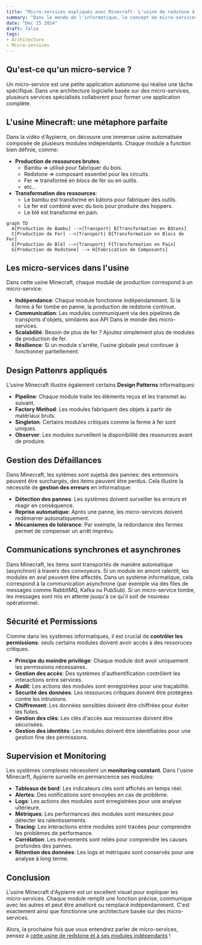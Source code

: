 ```yaml
---
title: "Micro-services expliqués avec Minecraft: L'usine de redstone d'Aypierre"
summary: "Dans le monde de l'informatique, le concept de micro-services peut paraître abstrait pour beaucoup. Mais que diriez-vous d'une explication à travers un jeu vidéo bien connu: Minecraft ? Plus précisément, prenons l'exemple de l'usine mécanique d'Aypierre présentée dans sa vidéo La plus grande usine redstone de tous les temps : L'Aycube - LP Mécanique (#26)"
date: "Dec 15 2024"
draft: false
tags:
- Architecture
- Micro-services
---
```


## Qu'est-ce qu'un micro-service ?
Un micro-service est une petite application autonome qui réalise une tâche spécifique. Dans une architecture logicielle basée sur des micro-services,
plusieurs services spécialisés collaborent pour former une application complète.

## L'usine Minecraft: une métaphore parfaite
Dans la vidéo d'Aypierre, on découvre une immense usine automatisée composée de plusieurs modules indépendants.
Chaque module a function bien définie, comme:

- **Production de ressources brutes**:
    - Bambu => utilisé pour fabriquer du bois.
    - Redstone => composant essentiel pour les circuits.
    - Fer => transformé en blocs de fer ou en outils.
    - etc...
- **Transformation des ressources**:
    - Le bambu est transformé en bâtons pour fabriquer des outils.
    - Le fer est combiné avec du bois pour produire des hoppers.
    - Le blé est transformé en pain.


```mermaid
graph TD
  A[Production de Bambu] -->|Transport| B[Transformation en Bâtons]
  C[Production de Fer] -->|Transport| D[Transformation en Blocs de Fer]
  E[Production de Blé] -->|Transport| F[Transformation en Pain]
  G[Production de Redstone] --> H[Fabrication de Composants]
```

## Les micro-services dans l'usine
Dans cette usine Minecraft, chaque module de production correspond à un micro-service:
- **Indépendance**: Chaque module fonctionne indépendamment. Si la ferme à fer tombe en panne, la production de redstone continue.
- **Communication**: Les modules communiquent via des pipelines de transports d'objets, similaires aux API Dans le monde des micro-services.
- **Scalabilité**: Besoin de plus de fer ? Ajoutez simplement plus de modules de production de fer.
- **Résilience**: Si un module s'arrête, l'usine globale peut continuer à fonctionner partiellement.

## Design Pattenrs appliqués
L'usine Minecraft illustre également certains **Design Patterns** informatiques:
- **Pipeline**: Chaque module traite les éléments reçus et les transmet au suivant.
- **Factory Method**: Les modules fabriquent des objets à partir de matériaux bruts.
- **Singleton**: Certains modules critiques comme la ferme à fer sont uniques.
- **Observer**: Les modules surveillent la disponibilité des ressources avant de produire.

## Gestion des Défaillances
Dans Minecraft, les sytèmes sont sujetsà des pannes: des entonnoirs peuvent être surchargés, des items peuvent être perdus. Cela illustre la nécessité de **gestion des erreurs** en informatique:
- **Détection des pannes**: Les systèmes doivent surveiller les erreurs et réagir en conséquence.
- **Reprise automatique**: Après une panne, les micro-services doivent redémarrer automatiquement.
- **Mécanismes de tolérance**: Par exemple, la redondance des fermes permet de compenser un arrêt imprévu.

## Communications synchrones et asynchrones
Dans Minecraft, les items sont transportés de manière automatique (asynchron) à travers des convoyeurs. Si un module en amont ralentit, les modules en aval peuvent être affectés.
Dans un système informatique, cela correspond à la communication asynchrone (par exemple via des files de messages comme RabbitMQ, Kafka ou PubSub). Si un micro-service tombe, les messages sont mis en attente jsuqu'à ce qu'il soit de nouveau opérationnel.


## Sécurité et Permissions
Comme dans les systèmes informatiques, il est crucial de **contrôler les permissions**: seuls certains modules doivent avoir accès à des ressoruces critiques.
- **Principe du moindre privilège**: Chaque module doit avoir uniquement les permissions nécessaires.
- **Gestion des accès**: Des systèmes d'authentification contrôlent les interactions entre services.
- **Audit**: Les actions des modules sont enregistrées pour une traçabilité.
- **Sécurité des données**: Les ressources critiques doivent être protégées contre les intrusions.
- **Chiffrement**: Les données sensibles doivent être chiffrées pour éviter les fuites.
- **Gestion des clés**: Les clés d'accès aux ressources doivent être sécurisées.
- **Gestion des identités**: Les modules doivent être identifiables pour une gestion fine des permissions.

## Supervision et Monitoring
Les systèmes complexes nécessitent un **monitoring constant**. Dans l'usine Minecarft, Aypierre surveille en permancence ses modules:
- **Tableaux de bord**: Les indicateurs clés sont affichés en temps réel.
- **Alertes**: Des notifications sont envoyées en cas de problème.
- **Logs**: Les actions des modules sont enregistrées pour une analyse ultérieure.
- **Métriques**: Les performances des modules sont mesurées pour détecter les ralentissements.
- **Tracing**: Les interactions entre modules sont tracées pour comprendre les problèmes de performance.
- **Corrélation**: Les événements sont reliés pour comprendre les causes profondes des pannes.
- **Rétention des données**: Les logs et métriques sont conservés pour une analyse à long terme.

## Conclusion
L'usine Minecraft d'Aypierre est un excellent visuel pour expliquer les micro-services. Chaque module remplit
une fonction précise, communique avec les autres et peut être amélioré ou remplacé indépendamment.
C'est exactement ainsi que fonctionne une architecture basée sur des micro-services.

Alors, la prochaine fois que vous entendrez parler de micro-services, pensez à [cette usine de redstone et à ses modules indépendants](https://www.youtube.com/watch?v=RfIlzb0XwWg) !